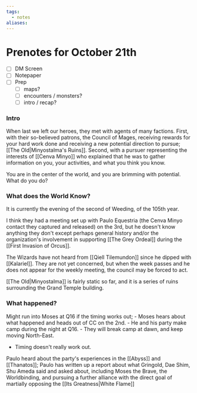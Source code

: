```yaml
---
tags:
  - notes
aliases:
---
```


# Prenotes for October 21th
- [ ] DM Screen
- [ ] Notepaper
- [ ] Prep
	- [ ] maps?
	- [ ] encounters / monsters?
	- [ ] intro / recap?

### Intro
When last we left our heroes, they met with agents of many factions. First, with their so-believed patrons, the Council of Mages, receiving rewards for your hard work done and receiving a new potential direction to pursue; [[The Old|Minyostalma's Ruins]]. Second, with a pursuer representing the interests of [[Cenva Minyo]] who explained that he was to gather information on you, your activities, and what you think you know. 

You are in the center of the world, and you are brimming with potential. What do you do?

### What does the World Know?

It is currently the evening of the second of Weeding, of the 105th year.

I think they had a meeting set up with Paulo Equestria (the Cenva Minyo contact they captured and released) on the 3rd, but he doesn't know anything they don't except perhaps general history and/or the organization's involvement in supporting [[The Grey Ordeal]] during the [[First Invasion of Orcus]].

The Wizards have not heard from [[Qiell Tilemundon]] since he dipped with [[Kalariel]]. They are not yet concerned, but when the week passes and he does not appear for the weekly meeting, the council may be forced to act.

[[The Old|Minyostalma]] is fairly static so far, and it is a series of ruins surrounding the Grand Temple building.

### What happened?

Might run into Moses at Q16 if the timing works out;
	- Moses hears about what happened and heads out of CC on the 2nd.
	- He and his party make camp during the night at Q16.
	- They will break camp at dawn, and keep moving North-East.
- Timing doesn't really work out.

Paulo heard about the party's experiences in the [[Abyss]] and [[Thanatos]]; Paulo has written up a report about what Gringold, Dae Shim, Shu Ameda said and asked about, including Moses the Brave, the Worldbinding, and pursuing a further alliance with the direct goal of martially opposing the [[Its Greatness|White Flame]]

